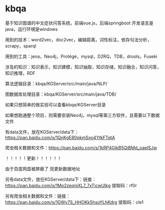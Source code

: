 # kbqa
基于知识图谱的中文症状问答系统，前端vue.js，后端springboot
开发语言是java，运行环境是windows

用到的技术：word2vec，doc2vec，编辑距离，词性标注，依存句法分析，scrapy，sparql

用到的工具：jena，Neo4j，Protégé，mysql，D2RQ，TDB，drools，Fuseki

涉及的知识：知识表示，知识建模，知识抽取，知识存储，知识融合，知识问答，知识推理，RDF

算法逻辑目录：kbqa/KGServer/src/main/java/NLP/

图数据库处理目录：kbqa/KGServer/src/main/java/TDB/

如果只想简单的做实验可以查看kbqa/KGServer目录

如果想跑通整个项目，则需要安装Neo4j，mysql等第三方软件，且需要以下数据文件

有data文件，放在KGServer/data下：https://pan.baidu.com/s/1QnKgE80pkmSxo4YtkFTqtA

爬虫相关数据和文件：https://pan.baidu.com/s/1kRP4GikB5QiBMd_oaelSJw

！！！！！更新！！！！！！

由于百度网盘被屏蔽了 现更新数据地址

另有data文件，放在KGServer/data下：链接：https://pan.baidu.com/s/1Mo2zeqnjXL7_7xTjcwUlkg 
提取码：rf0r 


另有爬虫相关数据和文件：链接：https://pan.baidu.com/s/1GWv7S_HHOKk5hsoYLhKdrg 
提取码：cle1 







